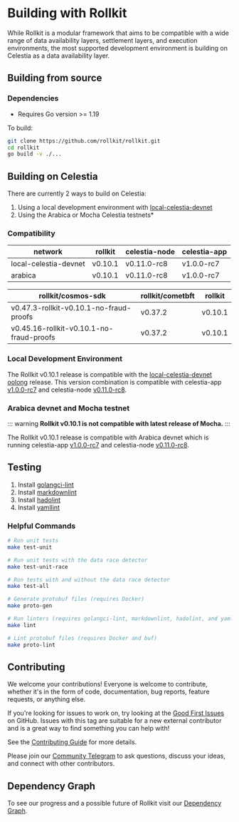 # Building with Rollkit

While Rollkit is a modular framework that aims to be compatible with
a wide range of data availability layers, settlement layers, and
execution environments, the most supported development environment
is building on Celestia as a data availability layer.

## Building from source

### Dependencies

* Requires Go version >= 1.19

To build:

```sh
git clone https://github.com/rollkit/rollkit.git
cd rollkit 
go build -v ./...
```

## Building on Celestia

There are currently 2 ways to build on Celestia:

1. Using a local development environment with [local-celestia-devnet](https://github.com/rollkit/local-celestia-devnet)
2. Using the Arabica or Mocha Celestia testnets*

### Compatibility

| network               | rollkit    | celestia-node | celestia-app |
|-----------------------|------------|---------------|--------------|
| local-celestia-devnet | v0.10.1     | v0.11.0-rc8   | v1.0.0-rc7   |
| arabica               | v0.10.1     | v0.11.0-rc8   | v1.0.0-rc7   |

| rollkit/cosmos-sdk                          | rollkit/cometbft                   | rollkit    |
|---------------------------------------------|------------------------------------|------------|
| v0.47.3-rollkit-v0.10.1-no-fraud-proofs     | v0.37.2 | v0.10.1     |
| v0.45.16-rollkit-v0.10.1-no-fraud-proofs     | v0.37.2 | v0.10.1     |

### Local Development Environment

The Rollkit v0.10.1 release is compatible with the
[local-celestia-devnet](https://github.com/rollkit/local-celestia-devnet) [oolong](https://github.com/rollkit/local-celestia-devnet/releases/tag/v0.11.0-rc8)
release. This version combination is compatible with celestia-app
[v1.0.0-rc7](https://github.com/celestiaorg/celestia-app/releases/tag/v1.0.0-rc7)
and celestia-node
[v0.11.0-rc8](https://github.com/celestiaorg/celestia-node/releases/tag/v0.11.0-rc8).

### Arabica devnet and Mocha testnet

::: warning
**Rollkit v0.10.1 is not compatible with latest release of Mocha.**
:::

The Rollkit v0.10.1 release is compatible with Arabica devnet which is
running celestia-app
[v1.0.0-rc7](https://github.com/celestiaorg/celestia-app/releases/tag/v1.0.0-rc7)
and celestia-node
[v0.11.0-rc8](https://github.com/celestiaorg/celestia-node/releases/tag/v0.11.0-rc8).

## Testing

1. Install [golangci-lint](https://golangci-lint.run/usage/install/)
2. Install [markdownlint](https://github.com/DavidAnson/markdownlint)
3. Install [hadolint](https://github.com/hadolint/hadolint)
4. Install [yamllint](https://yamllint.readthedocs.io/en/stable/quickstart.html)

### Helpful Commands

```sh
# Run unit tests
make test-unit

# Run unit tests with the data race detector
make test-unit-race

# Run tests with and without the data race detector
make test-all

# Generate protobuf files (requires Docker)
make proto-gen

# Run linters (requires golangci-lint, markdownlint, hadolint, and yamllint)
make lint

# Lint protobuf files (requires Docker and buf)
make proto-lint

```

## Contributing

We welcome your contributions! Everyone is welcome to contribute,
whether it's in the form of code,
documentation, bug reports, feature requests, or anything else.

If you're looking for issues to work on, try looking at the
[Good First Issues](https://github.com/rollkit/rollkit/issues?q=is%3Aissue+is%3Aopen+label%3A%22good+first+issue%22) on GitHub.
Issues with this tag are suitable for a new external contributor
and is a great way to find something you can help with!

See the [Contributing Guide](https://github.com/rollkit/rollkit/tree/main/CONTRIBUTING.md) for more details.

Please join our [Community Telegram](https://t.me/rollkit)
to ask questions, discuss your ideas, and connect with other contributors.

## Dependency Graph

To see our progress and a possible future of Rollkit visit our
[Dependency Graph](https://github.com/rollkit/rollkit/tree/main/docs/specification/rollkit-dependency-graph.md).
